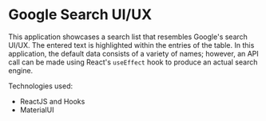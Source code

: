 # Google Search UI/UX

This application showcases a search list that resembles Google's search UI/UX. The entered text is highlighted within the entries of the table. 
In this application, the default data consists of a variety of names; however, an API call can be made using React's `useEffect` hook to produce an actual search engine.

Technologies used:
- ReactJS and Hooks
- MaterialUI
